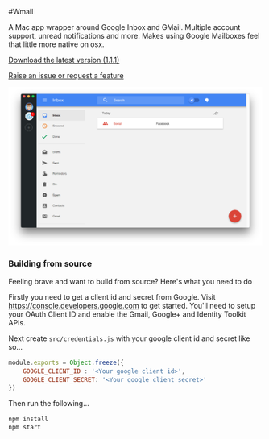 #Wmail

A Mac app wrapper around Google Inbox and GMail. Multiple account support, unread notifications and more. Makes using Google Mailboxes feel that little more native on osx.

[Download the latest version (1.1.1)](https://github.com/Thomas101/wmail/releases/download/v1.1.2/WMail_1_1_2.zip)

[Raise an issue or request a feature](https://github.com/Thomas101/wmail/issues)

![Screenshot](https://raw.githubusercontent.com/Thomas101/wmail/master/screenshot.png "Screenshot")

### Building from source
Feeling brave and want to build from source? Here's what you need to do

Firstly you need to get a client id and secret from Google. Visit https://console.developers.google.com to get started. You'll need to setup your OAuth Client ID and enable the Gmail, Google+ and Identity Toolkit APIs.

Next create `src/credentials.js` with your google client id and secret like so...

```js
module.exports = Object.freeze({
	GOOGLE_CLIENT_ID : '<Your google client id>',
	GOOGLE_CLIENT_SECRET: '<Your google client secret>'
})
```

Then run the following...

```
npm install
npm start
```
